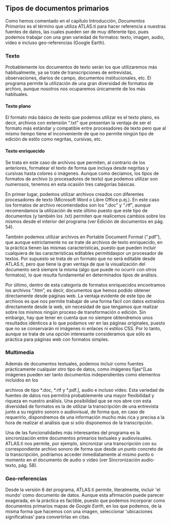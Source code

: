 ## Tipos de documentos primarios

Como hemos comentado en el capítulo Introducción, *Documentos Primarios* es el término que utiliza ATLAS.ti para hacer referencia a nuestras fuentes de datos, las cuales pueden ser de muy diferente tipo, pues podemos trabajar con una gran variedad de formatos: texto, imagen, audio, vídeo e incluso geo-referencias (Google Earth).

### Texto

Probablemente los documentos de texto serán los que utilizaremos más habitualmente, ya se trate de transcripciones de entrevistas, observaciones, diarios de campo, documentos institucionales, etc. El programa permite la utilización de una gran diversidad de formatos de archivo, aunque nosotros nos ocuparemos únicamente de los más habituales.

#### Texto plano

El formato más básico de texto que podemos utilizar es el texto plano, es decir, archivos con extensión “.txt” que presentan la ventaja de ser el formato más estándar y compatible entre procesadores de texto pero que al mismo tiempo tiene el inconveniente de que no permite ningún tipo de edición de estilo como negritas, cursivas, etc.

#### Texto enriquecido

Se trata en este caso de archivos que permiten, al contrario de los anteriores, formatear el texto de forma que incluya desde negritas y cursivas hasta colores o imágenes. Aunque como decíamos, los tipos de formatos de archivo (o procesadores de texto) que podemos utilizar son numerosos, tenemos en esta ocasión tres categorías básicas.

En primer lugar, podemos utilizar archivos creados con diferentes procesadores de texto (Microsoft Word o Libre Office p.ej.). En este caso los formatos de archivo recomendados son los “.doc” y “.rtf”, aunque recomendamos la utilización de este último puesto que este tipo de documentos (y también los .txt) permiten que realicemos cambios sobre los mismos desde el interior del programa (ver Edición de documentos en pág. 54).

También podemos utilizar archivos en Portable Document Format (“.pdf”), que aunque estrictamente no se trate de archivos de texto enriquecido, en la práctica tienen las mismas características, puesto que pueden incluir cualquiera de las características editables permitidaspor un procesador de textos. Por supuesto se trata de un formato que no será editable desde ATLAS.ti, pero que tiene la gran ventaja de que la visualización del documento será siempre la misma (algo que puede no ocurrir con otros formatos), lo que resulta fundamental en determinados tipos de análisis.

Por último, dentro de esta categoría de formatos enriquecidos encontramos los archivos “.htm”, es decir, documentos que hemos podido obtener directamente desde páginas web. La ventaja evidente de este tipo de archivos es que nos permite trabajar de una forma fácil con datos extraídos directamente desde la web, sin necesidad de que tengamos que realizar sobre los mismos ningún proceso de transformación o edición. Sin embargo, hay que tener en cuenta que no siempre obtendremos unos resultados idénticos a lo que podamos ver en las páginas originales, puesto que no se conservarán ni imágenes ni enlaces ni estilos CSS. Por lo tanto, aunque se trata de una opción interesante consideramos que sólo es práctica para páginas web con formatos simples.

### Multimedia

Además de documentos textuales, podemos incluir como fuentes prácticamente cualquier otro tipo de datos, como imágenes fijas^[Las imágenes pueden ser tanto documentos independientes como elementos incluidos en los

archivos de tipo *.doc, *.rtf y *.pdf.], audio e incluso vídeo. Esta variedad de fuentes de datos nos permitirá probablemente una mayor flexibilidad y riqueza en nuestro análisis. Una posibilidad que se nos abre con esta diversidad de formatos es la de utilizar la transcripción de una entrevista junto a su registro sonoro o audiovisual, de forma que, en caso de requerirlo, dispondremos de una información mucho más rica y precisa a la hora de realizar el análisis que si sólo disponemos de la transcripción.

Una de las funcionalidades más interesantes del programa es la sincronización entre documentos primarios textuales y audiovisuales. ATLAS.ti nos permite, por ejemplo, sincronizar una transcripción con su correspondiente archivo sonoro de forma que desde un punto concreto de la transcripción, podríamos acceder inmediatamente al mismo punto o momento en el documento de audio o vídeo (ver Sincronización audio-texto, pág. 58).

### Geo-referencias

Desde la versión 6 del programa, ATLAS.ti permite, literalmente, incluir 'el mundo' como documento de datos. Aunque esta afirmación puede parecer exagerada, en la práctica es factible, puesto que podemos incorporar como documentos primarios mapas de *Google Earth*, en los que podemos, de la misma forma que hacemos con una imagen, seleccionar 'ubicaciones significativas' para convertirlas en citas.
